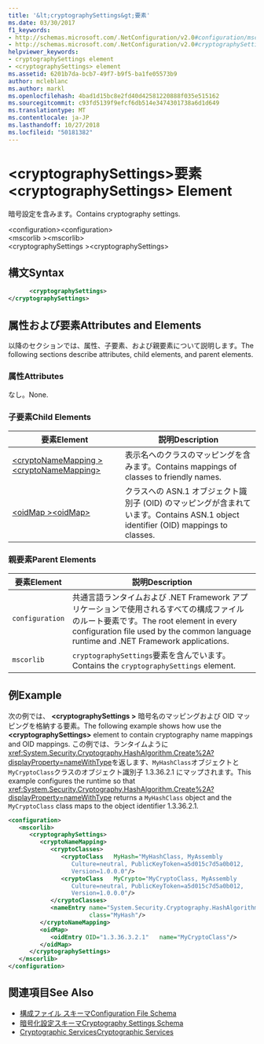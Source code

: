 ```yaml
---
title: '&lt;cryptographySettings&gt;要素'
ms.date: 03/30/2017
f1_keywords:
- http://schemas.microsoft.com/.NetConfiguration/v2.0#configuration/mscorlib/cryptographySettings
- http://schemas.microsoft.com/.NetConfiguration/v2.0#cryptographySettings
helpviewer_keywords:
- cryptographySettings element
- <cryptographySettings> element
ms.assetid: 6201b7da-bcb7-49f7-b9f5-ba1fe05573b9
author: mcleblanc
ms.author: markl
ms.openlocfilehash: 4bad1d15bc8e2fd40d42581220888f035e515162
ms.sourcegitcommit: c93fd5139f9efcf6db514e3474301738a6d1d649
ms.translationtype: MT
ms.contentlocale: ja-JP
ms.lasthandoff: 10/27/2018
ms.locfileid: "50181382"
---
```

# <a name="ltcryptographysettingsgt-element"></a><span data-ttu-id="03120-102">&lt;cryptographySettings&gt;要素</span><span class="sxs-lookup"><span data-stu-id="03120-102">&lt;cryptographySettings&gt; Element</span></span>
<span data-ttu-id="03120-103">暗号設定を含みます。</span><span class="sxs-lookup"><span data-stu-id="03120-103">Contains cryptography settings.</span></span>  
  
 <span data-ttu-id="03120-104">\<configuration></span><span class="sxs-lookup"><span data-stu-id="03120-104">\<configuration></span></span>  
<span data-ttu-id="03120-105">\<mscorlib ></span><span class="sxs-lookup"><span data-stu-id="03120-105">\<mscorlib></span></span>  
<span data-ttu-id="03120-106">\<cryptographySettings ></span><span class="sxs-lookup"><span data-stu-id="03120-106">\<cryptographySettings></span></span>  
  
## <a name="syntax"></a><span data-ttu-id="03120-107">構文</span><span class="sxs-lookup"><span data-stu-id="03120-107">Syntax</span></span>  
  
```xml  
      <cryptographySettings>   
</cryptographySettings>  
```  
  
## <a name="attributes-and-elements"></a><span data-ttu-id="03120-108">属性および要素</span><span class="sxs-lookup"><span data-stu-id="03120-108">Attributes and Elements</span></span>  
 <span data-ttu-id="03120-109">以降のセクションでは、属性、子要素、および親要素について説明します。</span><span class="sxs-lookup"><span data-stu-id="03120-109">The following sections describe attributes, child elements, and parent elements.</span></span>  
  
### <a name="attributes"></a><span data-ttu-id="03120-110">属性</span><span class="sxs-lookup"><span data-stu-id="03120-110">Attributes</span></span>  
 <span data-ttu-id="03120-111">なし。</span><span class="sxs-lookup"><span data-stu-id="03120-111">None.</span></span>  
  
### <a name="child-elements"></a><span data-ttu-id="03120-112">子要素</span><span class="sxs-lookup"><span data-stu-id="03120-112">Child Elements</span></span>  
  
|<span data-ttu-id="03120-113">要素</span><span class="sxs-lookup"><span data-stu-id="03120-113">Element</span></span>|<span data-ttu-id="03120-114">説明</span><span class="sxs-lookup"><span data-stu-id="03120-114">Description</span></span>|  
|-------------|-----------------|  
|[<span data-ttu-id="03120-115">\<cryptoNameMapping ></span><span class="sxs-lookup"><span data-stu-id="03120-115">\<cryptoNameMapping></span></span>](../../../../../docs/framework/configure-apps/file-schema/cryptography/cryptonamemapping-element.md)|<span data-ttu-id="03120-116">表示名へのクラスのマッピングを含みます。</span><span class="sxs-lookup"><span data-stu-id="03120-116">Contains mappings of classes to friendly names.</span></span>|  
|[<span data-ttu-id="03120-117">\<oidMap ></span><span class="sxs-lookup"><span data-stu-id="03120-117">\<oidMap></span></span>](../../../../../docs/framework/configure-apps/file-schema/cryptography/oidmap-element.md)|<span data-ttu-id="03120-118">クラスへの ASN.1 オブジェクト識別子 (OID) のマッピングが含まれています。</span><span class="sxs-lookup"><span data-stu-id="03120-118">Contains ASN.1 object identifier (OID) mappings to classes.</span></span>|  
  
### <a name="parent-elements"></a><span data-ttu-id="03120-119">親要素</span><span class="sxs-lookup"><span data-stu-id="03120-119">Parent Elements</span></span>  
  
|<span data-ttu-id="03120-120">要素</span><span class="sxs-lookup"><span data-stu-id="03120-120">Element</span></span>|<span data-ttu-id="03120-121">説明</span><span class="sxs-lookup"><span data-stu-id="03120-121">Description</span></span>|  
|-------------|-----------------|  
|`configuration`|<span data-ttu-id="03120-122">共通言語ランタイムおよび .NET Framework アプリケーションで使用されるすべての構成ファイルのルート要素です。</span><span class="sxs-lookup"><span data-stu-id="03120-122">The root element in every configuration file used by the common language runtime and .NET Framework applications.</span></span>|  
|`mscorlib`|<span data-ttu-id="03120-123">`cryptographySettings`要素を含んでいます。</span><span class="sxs-lookup"><span data-stu-id="03120-123">Contains the `cryptographySettings` element.</span></span>|  
  
## <a name="example"></a><span data-ttu-id="03120-124">例</span><span class="sxs-lookup"><span data-stu-id="03120-124">Example</span></span>  
 <span data-ttu-id="03120-125">次の例では、  **\<cryptographySettings >** 暗号名のマッピングおよび OID マッピングを格納する要素。</span><span class="sxs-lookup"><span data-stu-id="03120-125">The following example shows how use the **\<cryptographySettings>** element to contain cryptography name mappings and OID mappings.</span></span> <span data-ttu-id="03120-126">この例では、ランタイムように<xref:System.Security.Cryptography.HashAlgorithm.Create%2A?displayProperty=nameWithType>を返します、`MyHashClass`オブジェクトと`MyCryptoClass`クラスのオブジェクト識別子 1.3.36.2.1 にマップされます。</span><span class="sxs-lookup"><span data-stu-id="03120-126">This example configures the runtime so that <xref:System.Security.Cryptography.HashAlgorithm.Create%2A?displayProperty=nameWithType> returns a `MyHashClass` object and the `MyCryptoClass` class maps to the object identifier 1.3.36.2.1.</span></span>  
  
```xml  
<configuration>  
   <mscorlib>  
      <cryptographySettings>  
         <cryptoNameMapping>  
            <cryptoClasses>  
               <cryptoClass   MyHash="MyHashClass, MyAssembly  
                  Culture=neutral, PublicKeyToken=a5d015c7d5a0b012,  
                  Version=1.0.0.0"/>  
               <cryptoClass   MyCrypto="MyCryptoClass, MyAssembly  
                  Culture=neutral, PublicKeyToken=a5d015c7d5a0b012,  
                  Version=1.0.0.0"/>  
            </cryptoClasses>  
            <nameEntry name="System.Security.Cryptography.HashAlgorithm"  
                       class="MyHash"/>  
         </cryptoNameMapping>  
         <oidMap>  
            <oidEntry OID="1.3.36.3.2.1"   name="MyCryptoClass"/>  
         </oidMap>  
      </cryptographySettings>  
   </mscorlib>  
</configuration>  
```  
  
## <a name="see-also"></a><span data-ttu-id="03120-127">関連項目</span><span class="sxs-lookup"><span data-stu-id="03120-127">See Also</span></span>  
- [<span data-ttu-id="03120-128">構成ファイル スキーマ</span><span class="sxs-lookup"><span data-stu-id="03120-128">Configuration File Schema</span></span>](../../../../../docs/framework/configure-apps/file-schema/index.md)  
- [<span data-ttu-id="03120-129">暗号化設定スキーマ</span><span class="sxs-lookup"><span data-stu-id="03120-129">Cryptography Settings Schema</span></span>](../../../../../docs/framework/configure-apps/file-schema/cryptography/index.md)  
- [<span data-ttu-id="03120-130">Cryptographic Services</span><span class="sxs-lookup"><span data-stu-id="03120-130">Cryptographic Services</span></span>](../../../../../docs/standard/security/cryptographic-services.md)
